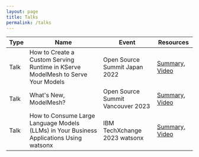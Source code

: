 ```yaml
---
layout: page
title: Talks
permalink: /talks
---
```


| Type | Name                                                                            	 | Event                        	    | Resources                                       	                                                        |
|------|-----------------------------------------------------------------------------------|-----------------------------------|----------------------------------------------------------------------------------------------------------|
| Talk | How to Create a Custom Serving Runtime in KServe ModelMesh to Serve Your Models 	 | Open Source Summit Japan 2022     | [Summary](https://ossna2023.sched.com/event/1K56o), [Video](https://www.youtube.com/watch?v=VLXjIGRb3yU) |
| Talk | What's New, ModelMesh?                                                          	 | Open Source Summit Vancouver 2023 | [Summary](https://sched.co/1D14j), [Video](https://www.youtube.com/watch?v=sK3sfJX-66g) 	                |
| Talk | How to Consume Large Language Models (LLMs) in Your Business Applications Using watsonx                                                          	 | IBM TechXchange 2023 watsonx | [Summary, Video](https://ibmtechxchange.bemyapp.com/#/talks/65667e3f0bab352afce2dd5e) 	                |
